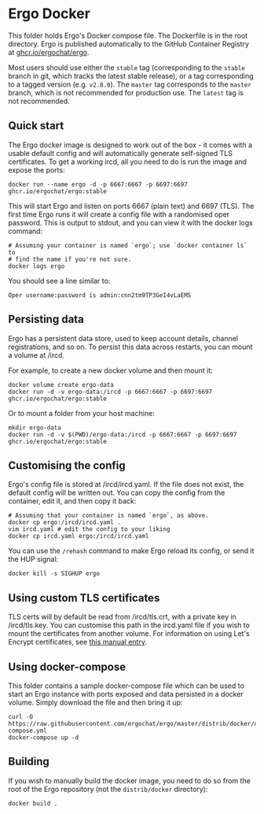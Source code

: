 # Ergo Docker

This folder holds Ergo's Docker compose file. The Dockerfile is in the root
directory. Ergo is published automatically to the GitHub Container Registry at
[ghcr.io/ergochat/ergo](https://ghcr.io/ergochat/ergo).

Most users should use either the `stable` tag (corresponding to the
`stable` branch in git, which tracks the latest stable release), or
a tag corresponding to a tagged version (e.g. `v2.8.0`). The `master`
tag corresponds to the `master` branch, which is not recommended for
production use. The `latest` tag is not recommended.

## Quick start

The Ergo docker image is designed to work out of the box - it comes with a
usable default config and will automatically generate self-signed TLS
certificates. To get a working ircd, all you need to do is run the image and
expose the ports:

```shell
docker run --name ergo -d -p 6667:6667 -p 6697:6697 ghcr.io/ergochat/ergo:stable
```

This will start Ergo and listen on ports 6667 (plain text) and 6697 (TLS).
The first time Ergo runs it will create a config file with a randomised
oper password. This is output to stdout, and you can view it with the docker
logs command:

```shell
# Assuming your container is named `ergo`; use `docker container ls` to
# find the name if you're not sure.
docker logs ergo
```

You should see a line similar to:

```
Oper username:password is admin:cnn2tm9TP3GeI4vLaEMS
```

## Persisting data

Ergo has a persistent data store, used to keep account details, channel
registrations, and so on. To persist this data across restarts, you can mount
a volume at /ircd.

For example, to create a new docker volume and then mount it:

```shell
docker volume create ergo-data
docker run -d -v ergo-data:/ircd -p 6667:6667 -p 6697:6697 ghcr.io/ergochat/ergo:stable
```

Or to mount a folder from your host machine:

```shell
mkdir ergo-data
docker run -d -v $(PWD)/ergo-data:/ircd -p 6667:6667 -p 6697:6697 ghcr.io/ergochat/ergo:stable
```

## Customising the config

Ergo's config file is stored at /ircd/ircd.yaml. If the file does not
exist, the default config will be written out. You can copy the config from
the container, edit it, and then copy it back:

```shell
# Assuming that your container is named `ergo`, as above.
docker cp ergo:/ircd/ircd.yaml .
vim ircd.yaml # edit the config to your liking
docker cp ircd.yaml ergo:/ircd/ircd.yaml
```

You can use the `/rehash` command to make Ergo reload its config, or
send it the HUP signal:

```shell
docker kill -s SIGHUP ergo
```

## Using custom TLS certificates

TLS certs will by default be read from /ircd/tls.crt, with a private key
in /ircd/tls.key. You can customise this path in the ircd.yaml file if
you wish to mount the certificates from another volume. For information
on using Let's Encrypt certificates, see
[this manual entry](https://github.com/ergochat/ergo/blob/master/docs/MANUAL.md#using-valid-tls-certificates).

## Using docker-compose

This folder contains a sample docker-compose file which can be used
to start an Ergo instance with ports exposed and data persisted in
a docker volume. Simply download the file and then bring it up:

```shell
curl -O https://raw.githubusercontent.com/ergochat/ergo/master/distrib/docker/docker-compose.yml
docker-compose up -d
```

## Building

If you wish to manually build the docker image, you need to do so from
the root of the Ergo repository (not the `distrib/docker` directory):

```shell
docker build .
```
